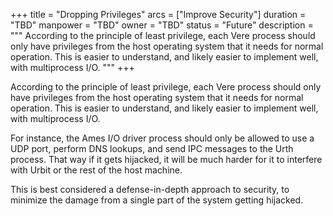 +++
title = "Dropping Privileges"
arcs = ["Improve Security"]
duration = "TBD"
manpower = "TBD"
owner = "TBD"
status = "Future"
description = """
According to the principle of least privilege, each Vere process should only have privileges from the host operating system that it needs for normal operation.  This is easier to understand, and likely easier to implement well, with multiprocess I/O.
"""
+++

According to the principle of least privilege, each Vere process should only have privileges from the host operating system that it needs for normal operation.  This is easier to understand, and likely easier to implement well, with multiprocess I/O.

For instance, the Ames I/O driver process should only be allowed to use a UDP port, perform DNS lookups, and send IPC messages to the Urth process.  That way if it gets hijacked, it will be much harder for it to interfere with Urbit or the rest of the host machine.

This is best considered a defense-in-depth approach to security, to minimize the damage from a single part of the system getting hijacked.